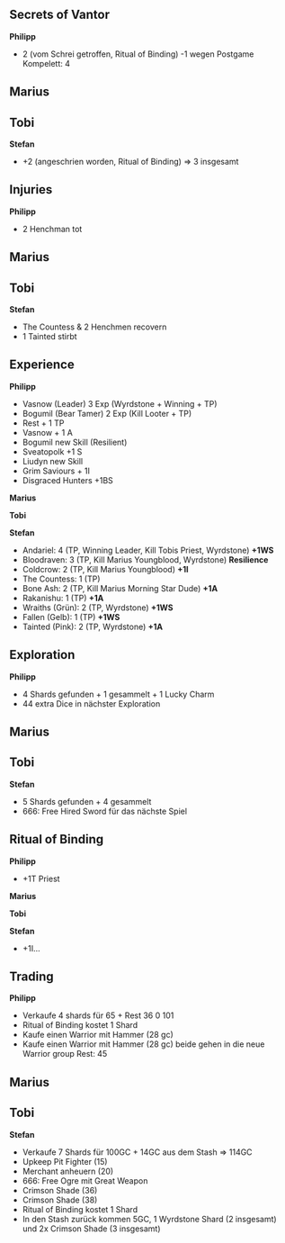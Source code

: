 ## Secrets of Vantor
**Philipp**  
  - 2 (vom Schrei getroffen, Ritual of Binding) -1 wegen Postgame Kompelett: 4

**Marius**  
 - 

**Tobi**  
 - 

**Stefan**  
 - +2 (angeschrien worden, Ritual of Binding) => 3 insgesamt

## Injuries
**Philipp**  
  - 2 Henchman tot

**Marius**  
 - 

**Tobi**  
 - 
   
**Stefan**  
 - The Countess & 2 Henchmen recovern
 - 1 Tainted stirbt

## Experience
**Philipp**  
  - Vasnow (Leader) 3 Exp (Wyrdstone + Winning + TP)
  - Bogumil (Bear Tamer) 2 Exp (Kill Looter + TP)
  - Rest + 1 TP
  - Vasnow + 1 A
  - Bogumil new Skill (Resilient)
  - Sveatopolk +1 S
  - Liudyn new Skill
  - Grim Saviours + 1I
  - Disgraced Hunters +1BS
  

**Marius**  
 

**Tobi**  
 
   
**Stefan**  
 - Andariel: 4 (TP, Winning Leader, Kill Tobis Priest, Wyrdstone) **+1WS**
 - Bloodraven: 3 (TP, Kill Marius Youngblood, Wyrdstone) **Resilience**
 - Coldcrow: 2 (TP, Kill Marius Youngblood) **+1I**
 - The Countess: 1 (TP) 
 - Bone Ash: 2 (TP, Kill Marius Morning Star Dude) **+1A**
 - Rakanishu: 1 (TP) **+1A**
 - Wraiths (Grün): 2 (TP, Wyrdstone) **+1WS**
 - Fallen (Gelb): 1 (TP) **+1WS**
 - Tainted (Pink): 2 (TP, Wyrdstone) **+1A**


## Exploration
**Philipp**  
  - 4 Shards gefunden + 1 gesammelt + 1 Lucky Charm
  - 44 extra Dice in nächster Exploration

**Marius**  
 -  

**Tobi**  
 - 
   
**Stefan**  
 - 5 Shards gefunden + 4 gesammelt
 - 666: Free Hired Sword für das nächste Spiel

## Ritual of Binding
**Philipp**   
- +1T Priest
  
**Marius**  

**Tobi**  

**Stefan**  
 - +1I...

## Trading
**Philipp**   
- Verkaufe 4 shards für 65 + Rest 36 0 101
- Ritual of Binding kostet 1 Shard
- Kaufe einen Warrior mit Hammer (28 gc)
- Kaufe einen Warrior mit Hammer (28 gc)
beide gehen in die neue Warrior group
Rest: 45

**Marius**  
 - 

**Tobi**  
-
  
**Stefan**  
 - Verkaufe 7 Shards für 100GC + 14GC aus dem Stash => 114GC
 - Upkeep Pit Fighter (15)
 - Merchant anheuern (20)
 - 666: Free Ogre mit Great Weapon
 - Crimson Shade (36)
 - Crimson Shade (38)
 - Ritual of Binding kostet 1 Shard
 - In den Stash zurück kommen 5GC, 1 Wyrdstone Shard (2 insgesamt) und 2x Crimson Shade (3 insgesamt)
